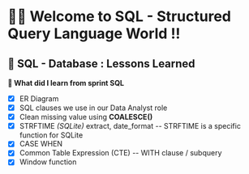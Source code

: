 # 🌲🌳 Welcome to SQL - Structured Query Language World !!
##  📁  SQL - Database : Lessons Learned
**🍔 What did I learn from sprint SQL**
- [x] ER Diagram
- [x] SQL clauses we use in our Data Analyst role
- [x] Clean missing value using **COALESCE()**
- [X] STRFTIME *(SQLite)* extract, date_format -- STRFTIME is a specific function for SQLite
- [x] CASE WHEN
- [x] Common Table Expression (CTE) -- WITH clause / subquery
- [x] Window function 
